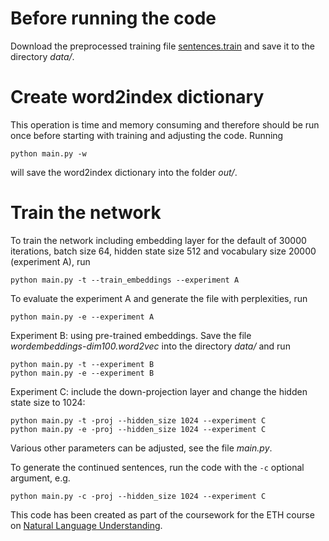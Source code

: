 # Before running the code
Download the preprocessed training file [sentences.train](https://www.icloud.com/iclouddrive/0fZUO7iKl9A5QdQinOLa2voGQ#sentences) and save it to the directory _data/_.

# Create word2index dictionary
This operation is time and memory consuming and therefore should be run once before starting with training and adjusting the code. Running

```
python main.py -w
```

will save the word2index dictionary into the folder _out/_.

# Train the network
To train the network including embedding layer for the default of 30000 iterations, batch size 64, hidden state size 512 and vocabulary size 20000 (experiment A), run

```
python main.py -t --train_embeddings --experiment A
```

To evaluate the experiment A and generate the file with perplexities, run

```
python main.py -e --experiment A
```

Experiment B: using pre-trained embeddings. Save the file _wordembeddings-dim100.word2vec_ into the directory _data/_ and run
```
python main.py -t --experiment B
python main.py -e --experiment B
```

Experiment C: include the down-projection layer and change the hidden state size to 1024:

```
python main.py -t -proj --hidden_size 1024 --experiment C
python main.py -e -proj --hidden_size 1024 --experiment C
```

Various other parameters can be adjusted, see the file _main.py_.

To generate the continued sentences, run the code with the ```-c``` optional argument, e.g.
```
python main.py -c -proj --hidden_size 1024 --experiment C
```

This code has been created as part of the coursework for the ETH course on [Natural Language Understanding](http://www.da.inf.ethz.ch/teaching/2019/NLU/).
